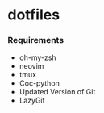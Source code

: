 # dotfiles


### Requirements
* oh-my-zsh
* neovim
* tmux
* Coc-python
* Updated Version of Git
* LazyGit
